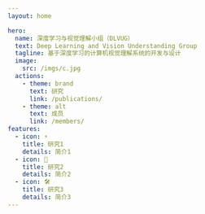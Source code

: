 ```yaml
---
layout: home

hero:
  name: 深度学习与视觉理解小组（DLVUG）
  text: Deep Learning and Vision Understanding Group
  tagline: 基于深度学习的计算机视觉理解系统的开发与设计
  image:
    src: /imgs/c.jpg
  actions:
    - theme: brand
      text: 研究
      link: /publications/
    - theme: alt
      text: 成员
      link: /members/
features:
  - icon: ⚡️
    title: 研究1
    details: 简介1
  - icon: 🖖
    title: 研究2
    details: 简介2
  - icon: 🛠️
    title: 研究3
    details: 简介3
---
```


<script setup>
import myparticles from '@theme/components/myParticles.vue'
</script>
<myparticles/>

<style>
:root {
  --vp-home-hero-name-color: transparent;
  --vp-home-hero-name-background: -webkit-linear-gradient(120deg, #bd34fe, #41d1ff);
}

</style>

